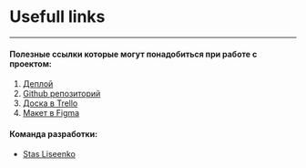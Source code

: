 # Usefull links

---

#### Полезные ссылки которые могут понадобиться при работе с проектом:

1. [Деплой](https://bedolagi-clever-shop.netlify.app/)
2. [Github репозиторий](https://github.com/Stalise/Clever-Shop)
3. [Доска в Trello](https://trello.com/b/xNPgh4t0/clever-shop)
4. [Макет в Figma](<https://www.figma.com/file/1n3N2GfvqVCz1EvBBjDlqy/clevertec-SHOP-(Copy)?node-id=101%3A2829&t=xACk7JMsnFzApy9y-1>)

#### Команда разработки:

-   [Stas Liseenko](https://github.com/Stalise)

